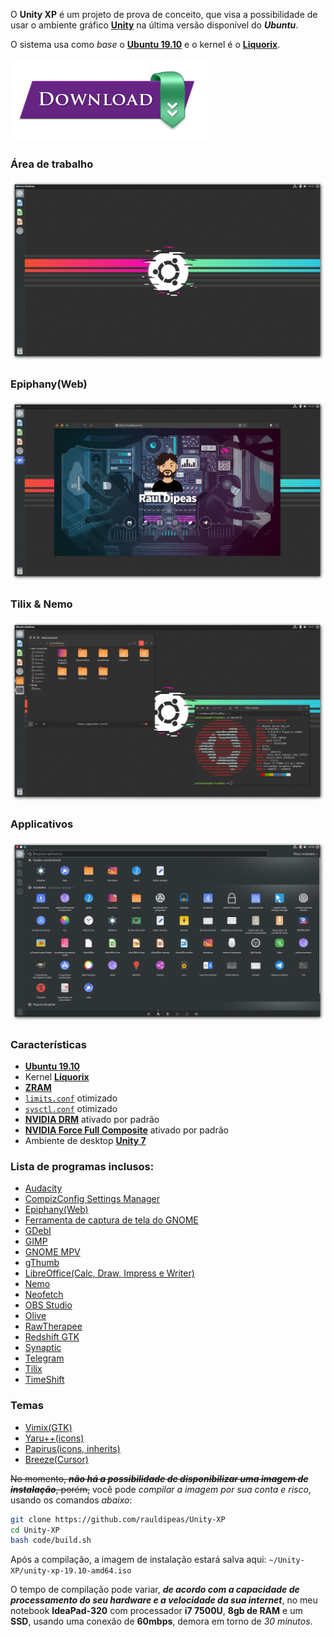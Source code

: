 O **Unity XP** é um projeto de prova de conceito, que visa a possibilidade de usar o ambiente gráfico [**Unity**](https://en.wikipedia.org/wiki/Unity_%28user_interface%29) na última versão disponível do _**Ubuntu**_.

O sistema usa como _base_ o [**Ubuntu 19.10**](https://ubuntu.com) e o kernel é o [**Liquorix**](https://liquorix.net/).

[![**downlad**](resources/download.png)](https://github.com/rauldipeas/Unity-XP/releases)


### Área de trabalho
![desktop](screenshots/desktop.png)

### Epiphany(Web)
![epiphany](screenshots/epiphany.png)

### Tilix & Nemo
![tilix+nemo](screenshots/tilix+nemo.png)

### Applicativos
![apps](screenshots/apps.png)

### Características
 - [**Ubuntu 19.10**](https://ubuntu.com)
 - Kernel [**Liquorix**](https://liquorix.net/)
 - [**ZRAM**](https://en.wikipedia.org/wiki/Zram)
 - [`limits.conf`](https://github.com/rauldipeas/Unity-XP/blob/master/code/settings/limits.conf) otimizado
 - [`sysctl.conf`](https://github.com/rauldipeas/Unity-XP/blob/master/code/settings/sysctl.conf) otimizado
 - [**NVIDIA DRM**](https://github.com/rauldipeas/Unity-XP/blob/master/code/settings/nvidia-drm.conf) ativado por padrão
 - [**NVIDIA Force Full Composite**](https://github.com/rauldipeas/Unity-XP/blob/master/code/settings/nvidia-composite.desktop) ativado por padrão
 - Ambiente de desktop [**Unity 7**](https://en.wikipedia.org/wiki/Unity_%28user_interface%29)

### Lista de programas inclusos:
 - [Audacity](https://www.audacityteam.org/)
 - [CompizConfig Settings Manager](https://en.wikipedia.org/wiki/Compiz)
 - [Epiphany(Web)](https://wiki.gnome.org/Apps/Web)
 - [Ferramenta de captura de tela do GNOME](https://en.wikipedia.org/wiki/GNOME_Screenshot)
 - [GDebI](https://launchpad.net/gdebi)
 - [GIMP](https://www.gimp.org/)
 - [GNOME MPV](https://celluloid-player.github.io/)
 - [gThumb](https://wiki.gnome.org/Apps/Gthumb)
 - [LibreOffice(Calc, Draw, Impress e Writer)](https://pt-br.libreoffice.org/)
 - [Nemo](https://en.wikipedia.org/wiki/Nemo_%28file_manager%29)
 - [Neofetch](https://github.com/dylanaraps/neofetch)
 - [OBS Studio](https://obsproject.com/)
 - [Olive](https://www.olivevideoeditor.org/)
 - [RawTherapee](https://rawtherapee.com/)
 - [Redshift GTK](http://jonls.dk/redshift/)
 - [Synaptic](http://www.nongnu.org/synaptic/)
 - [Telegram](https://telegram.org/)
 - [Tilix](https://gnunn1.github.io/tilix-web/)
 - [TimeShift](https://teejeetech.in/timeshift/)

### Temas
  - [Vimix(GTK)](https://vinceliuice.github.io/theme-vimix.html)
  - [Yaru++(icons)](https://github.com/Bonandry/yaru-plus)
  - [Papirus(icons, inherits)](https://github.com/PapirusDevelopmentTeam/papirus-icon-theme/)
  - [Breeze(Cursor)](https://github.com/KDE/breeze)

~~No momento, _**não há a possibilidade de disponibilizar uma imagem de instalação**_, porém,~~ você pode _compilar a imagem por sua conta e risco_, usando os comandos _abaixo_:

```bash
git clone https://github.com/rauldipeas/Unity-XP
cd Unity-XP
bash code/build.sh
```

Após a compilação, a imagem de instalação estará salva aqui: `~/Unity-XP/unity-xp-19.10-amd64.iso`

O tempo de compilação pode variar, _**de acordo com a capacidade de processamento do seu hardware e a velocidade da sua internet**_, no meu notebook **IdeaPad-320** com processador **i7 7500U**, **8gb de RAM** e um **SSD**, usando uma conexão de **60mbps**, demora em torno de _30 minutos_.
